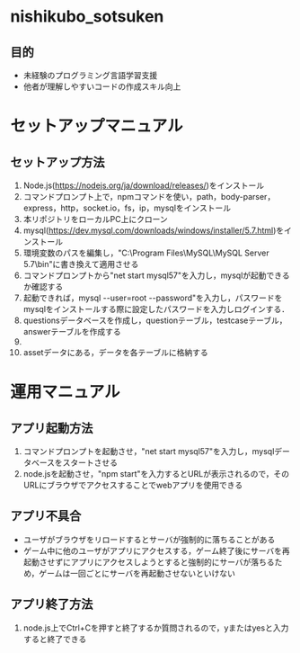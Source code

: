 # nishikubo_sotsuken
## 目的
- 未経験のプログラミング言語学習支援
- 他者が理解しやすいコードの作成スキル向上

# セットアップマニュアル
## セットアップ方法
1. Node.js(https://nodejs.org/ja/download/releases/)をインストール
2. コマンドプロンプト上で，npmコマンドを使い，path，body-parser，express，http，socket.io，fs，ip，mysqlをインストール
3.  本リポジトリをローカルPC上にクローン
4.  mysql(https://dev.mysql.com/downloads/windows/installer/5.7.html)をインストール
5.  環境変数のパスを編集し，"C:\Program Files\MySQL\MySQL Server 5.7\bin\"に書き換えて適用させる
6.  コマンドプロンプトから"net start mysql57"を入力し，mysqlが起動できるか確認する
7.  起動できれば，mysql --user=root --password"を入力し，パスワードをmysqlをインストールする際に設定したパスワードを入力しログインする．
8.  questionsデータベースを作成し，questionテーブル，testcaseテーブル，answerテーブルを作成する
9.  
10.  assetデータにある，データを各テーブルに格納する



# 運用マニュアル
## アプリ起動方法
1. コマンドプロンプトを起動させ，"net start mysql57"を入力し，mysqlデータベースをスタートさせる
2. node.jsを起動させ，"npm start"を入力するとURLが表示されるので，そのURLにブラウザでアクセスすることでwebアプリを使用できる

## アプリ不具合
- ユーザがブラウザをリロードするとサーバが強制的に落ちることがある
- ゲーム中に他のユーザがアプリにアクセスする，ゲーム終了後にサーバを再起動させずにアプリにアクセスしようとすると強制的にサーバが落ちるため，ゲームは一回ごとにサーバを再起動させないといけない

## アプリ終了方法
1. node.js上でCtrl+Cを押すと終了するか質問されるので，yまたはyesと入力すると終了できる
